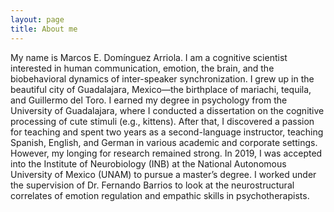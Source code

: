 ```yaml
---
layout: page
title: About me
---
```


My name is Marcos E. Domínguez Arriola. I am a cognitive scientist interested in human communication, emotion, the brain, and the biobehavioral dynamics of inter-speaker synchronization. I grew up in the beautiful city of Guadalajara, Mexico—the birthplace of mariachi, tequila, and Guillermo del Toro. I earned my degree in psychology from the University of Guadalajara, where I conducted a dissertation on the cognitive processing of cute stimuli (e.g., kittens). After that, I discovered a passion for teaching and spent two years as a second-language instructor, teaching Spanish, English, and German in various academic and corporate settings. However, my longing for research remained strong. In 2019, I was accepted into the Institute of Neurobiology (INB) at the National Autonomous University of Mexico (UNAM) to pursue a master’s degree. I worked under the supervision of Dr. Fernando Barrios to look at the neurostructural correlates of emotion regulation and empathic skills in psychotherapists.

